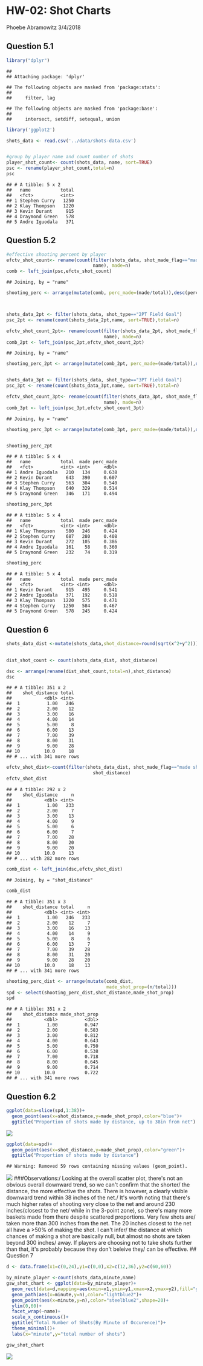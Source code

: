 HW-02: Shot Charts
================
Phoebe Abramowitz
3/4/2018

Question 5.1
------------

``` r
library("dplyr")
```

    ## 
    ## Attaching package: 'dplyr'

    ## The following objects are masked from 'package:stats':
    ## 
    ##     filter, lag

    ## The following objects are masked from 'package:base':
    ## 
    ##     intersect, setdiff, setequal, union

``` r
library('ggplot2')

shots_data <- read.csv('../data/shots-data.csv')


#group by player name and count number of shots 
player_shot_count<- count(shots_data, name, sort=TRUE)
psc <- rename(player_shot_count,total=n)
psc
```

    ## # A tibble: 5 x 2
    ##   name           total
    ##   <fct>          <int>
    ## 1 Stephen Curry   1250
    ## 2 Klay Thompson   1220
    ## 3 Kevin Durant     915
    ## 4 Draymond Green   578
    ## 5 Andre Iguodala   371

Question 5.2
------------

``` r
#effective shooting percent by player
efctv_shot_count<- rename(count(filter(shots_data, shot_made_flag=="made shot"), 
                                name), made=n)
comb <- left_join(psc,efctv_shot_count)
```

    ## Joining, by = "name"

``` r
shooting_perc <- arrange(mutate(comb, perc_made=(made/total)),desc(perc_made))



shots_data_2pt <- filter(shots_data, shot_type=="2PT Field Goal")
psc_2pt <- rename(count(shots_data_2pt,name, sort=TRUE),total=n)

efctv_shot_count_2pt<- rename(count(filter(shots_data_2pt, shot_made_flag=="made shot"),
                                    name), made=n)
comb_2pt <- left_join(psc_2pt,efctv_shot_count_2pt)
```

    ## Joining, by = "name"

``` r
shooting_perc_2pt <- arrange(mutate(comb_2pt, perc_made=(made/total)),desc(perc_made))


shots_data_3pt <- filter(shots_data, shot_type=="3PT Field Goal")
psc_3pt <- rename(count(shots_data_3pt,name, sort=TRUE),total=n)

efctv_shot_count_3pt<- rename(count(filter(shots_data_3pt, shot_made_flag=="made shot"),
                                    name), made=n)
comb_3pt <- left_join(psc_3pt,efctv_shot_count_3pt)
```

    ## Joining, by = "name"

``` r
shooting_perc_3pt <- arrange(mutate(comb_3pt, perc_made=(made/total)),desc(perc_made))


shooting_perc_2pt
```

    ## # A tibble: 5 x 4
    ##   name           total  made perc_made
    ##   <fct>          <int> <int>     <dbl>
    ## 1 Andre Iguodala   210   134     0.638
    ## 2 Kevin Durant     643   390     0.607
    ## 3 Stephen Curry    563   304     0.540
    ## 4 Klay Thompson    640   329     0.514
    ## 5 Draymond Green   346   171     0.494

``` r
shooting_perc_3pt
```

    ## # A tibble: 5 x 4
    ##   name           total  made perc_made
    ##   <fct>          <int> <int>     <dbl>
    ## 1 Klay Thompson    580   246     0.424
    ## 2 Stephen Curry    687   280     0.408
    ## 3 Kevin Durant     272   105     0.386
    ## 4 Andre Iguodala   161    58     0.360
    ## 5 Draymond Green   232    74     0.319

``` r
shooting_perc
```

    ## # A tibble: 5 x 4
    ##   name           total  made perc_made
    ##   <fct>          <int> <int>     <dbl>
    ## 1 Kevin Durant     915   495     0.541
    ## 2 Andre Iguodala   371   192     0.518
    ## 3 Klay Thompson   1220   575     0.471
    ## 4 Stephen Curry   1250   584     0.467
    ## 5 Draymond Green   578   245     0.424

Question 6
----------

``` r
shots_data_dist <-mutate(shots_data,shot_distance=round(sqrt(x^2+y^2)))

                        
dist_shot_count <- count(shots_data_dist, shot_distance)

dsc <- arrange(rename(dist_shot_count,total=n),shot_distance)
dsc
```

    ## # A tibble: 351 x 2
    ##    shot_distance total
    ##            <dbl> <int>
    ##  1          1.00   246
    ##  2          2.00    12
    ##  3          3.00    16
    ##  4          4.00    14
    ##  5          5.00     8
    ##  6          6.00    13
    ##  7          7.00    39
    ##  8          8.00    31
    ##  9          9.00    28
    ## 10         10.0     18
    ## # ... with 341 more rows

``` r
efctv_shot_dist<-count(filter(shots_data_dist, shot_made_flag=="made shot"),
                                shot_distance)
efctv_shot_dist
```

    ## # A tibble: 292 x 2
    ##    shot_distance     n
    ##            <dbl> <int>
    ##  1          1.00   233
    ##  2          2.00     7
    ##  3          3.00    13
    ##  4          4.00     9
    ##  5          5.00     6
    ##  6          6.00     7
    ##  7          7.00    28
    ##  8          8.00    20
    ##  9          9.00    20
    ## 10         10.0     13
    ## # ... with 282 more rows

``` r
comb_dist <- left_join(dsc,efctv_shot_dist)
```

    ## Joining, by = "shot_distance"

``` r
comb_dist
```

    ## # A tibble: 351 x 3
    ##    shot_distance total     n
    ##            <dbl> <int> <int>
    ##  1          1.00   246   233
    ##  2          2.00    12     7
    ##  3          3.00    16    13
    ##  4          4.00    14     9
    ##  5          5.00     8     6
    ##  6          6.00    13     7
    ##  7          7.00    39    28
    ##  8          8.00    31    20
    ##  9          9.00    28    20
    ## 10         10.0     18    13
    ## # ... with 341 more rows

``` r
shooting_perc_dist <- arrange(mutate(comb_dist, 
                                     made_shot_prop=(n/total)))
spd <- select(shooting_perc_dist,shot_distance,made_shot_prop)
spd
```

    ## # A tibble: 351 x 2
    ##    shot_distance made_shot_prop
    ##            <dbl>          <dbl>
    ##  1          1.00          0.947
    ##  2          2.00          0.583
    ##  3          3.00          0.812
    ##  4          4.00          0.643
    ##  5          5.00          0.750
    ##  6          6.00          0.538
    ##  7          7.00          0.718
    ##  8          8.00          0.645
    ##  9          9.00          0.714
    ## 10         10.0           0.722
    ## # ... with 341 more rows

Question 6.2
------------

``` r
ggplot(data=slice(spd,1:38))+
  geom_point(aes(x=shot_distance,y=made_shot_prop),color="blue")+
  ggtitle("Proportion of shots made by distance, up to 38in from net")
```

![](../imagesunnamed-chunk-4-1.png)

``` r
ggplot(data=spd)+
  geom_point(aes(x=shot_distance,y=made_shot_prop),color="green")+
  ggtitle("Proportion of shots made by distance")
```

    ## Warning: Removed 59 rows containing missing values (geom_point).

![](../imagesunnamed-chunk-4-2.png) \#\#\#Observations:/ Looking at the overall scatter plot, there's not an obvious overall downward trend, so we can't confirm that the shorter/ the distance, the more effective the shots. There is however, a clearly visible downward trend within 38 inches of the net./ It's worth noting that there's much higher rates of shooting very close to the net and around 230 inches(closest to the net/ while in the 3-point zone), so there's many more baskets made from there despite scattered proportions. Very few shots are/ taken more than 300 inches from the net. The 20 inches closest to the net all have a &gt;50% of making the shot. I can't infer/ the distance at which chances of making a shot are basically null, but almost no shots are taken beyond 300 inches/ away. If players are choosing not to take shots further than that, it's probably because they don't beleive they/ can be effective.
\#\# Question 7

``` r
d <- data.frame(x1=c(0,24),y1=c(0,0),x2=c(12,36),y2=c(60,60))

by_minute_player <-count(shots_data,minute,name)
gsw_shot_chart <- ggplot(data=by_minute_player)+
  geom_rect(data=d,mapping=aes(xmin=x1,ymin=y1,xmax=x2,ymax=y2),fill="grey97",color="grey90")+
  geom_path(aes(x=minute,y=n),color="lightblue2")+
  geom_point(aes(x=minute,y=n),color="steelblue2",shape=20)+
  ylim(0,60)+
  facet_wrap(~name)+
  scale_x_continuous()+
  ggtitle("Total Number of Shots(By Minute of Occurence)")+
  theme_minimal()+
  labs(x="minute",y="total number of shots")

gsw_shot_chart
```

![](../imagesunnamed-chunk-5-1.png)
